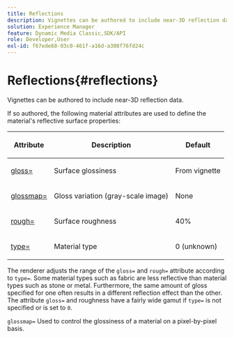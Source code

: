 ```yaml
---
title: Reflections
description: Vignettes can be authored to include near-3D reflection data.
solution: Experience Manager
feature: Dynamic Media Classic,SDK/API
role: Developer,User
exl-id: f67ede68-03c0-461f-a16d-a308f76fd24c
---
```

# Reflections{#reflections}

Vignettes can be authored to include near-3D reflection data.

If so authored, the following material attributes are used to define the material's reflective surface properties: 

<table id="table_8769C726A17E412FB41F7CB87690B1FE"> 
 <thead> 
  <tr> 
   <th class="entry"> <p>Attribute </p> </th> 
   <th class="entry"> <p>Description </p> </th> 
   <th class="entry"> <p>Default </p> </th> 
  </tr> 
 </thead>
 <tbody> 
  <tr> 
   <td> <p><a href="../../../../../../ir-api/http-protocol/image-rendering-api-ref/c-ir-http-protocol-ref/c-ir-http-protocol-command-reference/r-ir-http-gloss.md#reference-325aef2ee51e4e1584a06047427340ca" type="reference" format="dita" scope="local"> <span class="codeph"> gloss=</span> </a> </p> </td> 
   <td> <p>Surface glossiness </p> </td> 
   <td> <p>From vignette </p> </td> 
  </tr> 
  <tr> 
   <td> <p> <a href="../../../../../../ir-api/http-protocol/image-rendering-api-ref/c-ir-http-protocol-ref/c-ir-http-protocol-command-reference/r-ir-glossmap.md#reference-99940148ae6a401482b2d03c68530f3a" type="reference" format="dita" scope="local"> <span class="codeph"> glossmap= </span> </a> </p> </td> 
   <td> <p>Gloss variation (gray-scale image) </p> </td> 
   <td> <p>None </p> </td> 
  </tr> 
  <tr> 
   <td> <p> <a href="../../../../../../ir-api/http-protocol/image-rendering-api-ref/c-ir-http-protocol-ref/c-ir-http-protocol-command-reference/r-ir-rough.md#reference-00add846b09f4dc39420bda1ca414180" type="reference" format="dita" scope="local"> <span class="codeph"> rough= </span> </a> </p> </td> 
   <td> <p>Surface roughness </p> </td> 
   <td> <p>40% </p> </td> 
  </tr> 
  <tr> 
   <td> <p> <a href="../../../../../../ir-api/http-protocol/image-rendering-api-ref/c-ir-http-protocol-ref/c-ir-http-protocol-command-reference/r-ir-http-type.md#reference-128c7de89e2d46838019b560f3f84a35" type="reference" format="dita" scope="local"> <span class="codeph"> type=</span> </a> </p> </td> 
   <td> <p>Material type </p> </td> 
   <td> <p>0 (unknown) </p> </td> 
  </tr> 
 </tbody> 
</table>

The renderer adjusts the range of the `gloss=` and `rough=` attribute according to `type=`. Some material types such as fabric are less reflective than material types such as stone or metal. Furthermore, the same amount of gloss specified for one often results in a different reflection effect than the other. The attribute `gloss=` and roughness have a fairly wide gamut if `type=` is not specified or is set to `0`.

`glossmap=` Used to control the glossiness of a material on a pixel-by-pixel basis.
